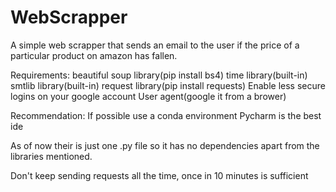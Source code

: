 # WebScrapper
A simple web scrapper that sends an email to the user if the price of a particular product on amazon has fallen.


Requirements:
beautiful soup library(pip install bs4)
time library(built-in)
smtlib library(built-in)
request library(pip install requests)
Enable less secure logins on your google account
User agent(google it from a brower)

Recommendation:
If possible use a conda environment
Pycharm is the best ide

As of now their is just one .py file so it has no dependencies apart from the libraries mentioned.

Don't keep sending requests all the time, once in 10 minutes is sufficient


